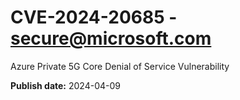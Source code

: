 # CVE-2024-20685 - secure@microsoft.com

Azure Private 5G Core Denial of Service Vulnerability

**Publish date:** 2024-04-09
